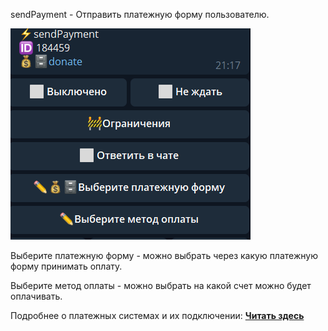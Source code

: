
 sendPayment - Отправить платежную форму пользователю. 


![](./1.png)

Выберите платежную форму - можно выбрать через какую платежную форму принимать оплату. 

Выберите метод оплаты - можно выбрать на какой счет можно будет оплачивать.



Подробнее о платежных системах и их подключении: [**Читать здесь**](/docs-test/pay)

